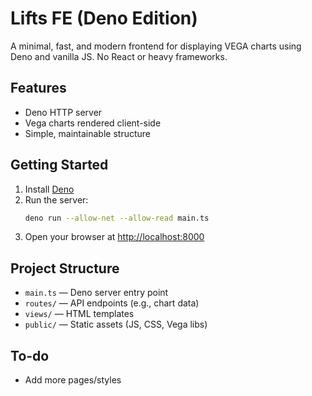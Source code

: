 # Lifts FE (Deno Edition)

A minimal, fast, and modern frontend for displaying VEGA charts using Deno and vanilla JS. No React or heavy frameworks.

## Features
- Deno HTTP server
- Vega charts rendered client-side
- Simple, maintainable structure

## Getting Started

1. Install [Deno](https://deno.land/manual/getting_started/installation)
2. Run the server:
   ```sh
   deno run --allow-net --allow-read main.ts
   ```
3. Open your browser at [http://localhost:8000](http://localhost:8000)

## Project Structure
- `main.ts` — Deno server entry point
- `routes/` — API endpoints (e.g., chart data)
- `views/` — HTML templates
- `public/` — Static assets (JS, CSS, Vega libs)

## To-do
- Add more pages/styles
